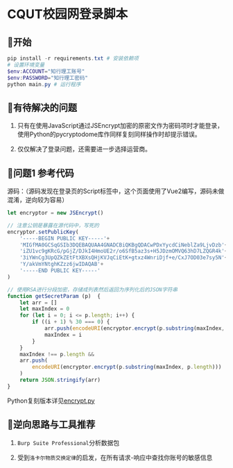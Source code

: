 # CQUT校园网登录脚本

## 🚀开始

```powershell
pip install -r requirements.txt # 安装依赖项
# 设置环境变量
$env:ACCOUNT="知行理工账号"
$env:PASSWORD="知行理工密码"
python main.py # 运行程序
```

## 🐸有待解决的问题

1.  只有在使用JavaScript通过JSEncrypt加密的原密文作为密码项时才能登录，使用Python的pycryptodome库作同样复刻同样操作时却提示错误。

2.  仅仅解决了登录问题，还需要进一步选择运营商。

## 📝问题1 参考代码

源码：（源码发现在登录页的Script标签中，这个页面使用了Vue2编写，源码未做混淆，逆向较为容易）

```javascript
let encryptor = new JSEncrypt()

// 注意公钥是暴露在源代码中，写死的
encryptor.setPublicKey(
	'-----BEGIN PUBLIC KEY-----'+
	'MIGfMA0GCSqGSIb3DQEBAQUAA4GNADCBiQKBgQDACwPDxYycdCiNeblZa9LjvDzb'+
	'iZU1vc9gKRcG/pGjZ/DJkI4HmoUE2r/o6SfB5az3s+H5JDzmOMVQ63hD7LZQGR4k'+
    '3iYWnCg3UpQZkZEtFtXBXsQHjKVJqCiEtK+gtxz4WnriDjf+e/CxJ7OD03e7sy5N'+
    'Y/akVmYNtghKZzz6jwIDAQAB'+
    '-----END PUBLIC KEY-----'
)

// 使用RSA进行分段加密，存储成列表然后返回为序列化后的JSON字符串
function getSecretParam (p)  {
	let arr = []
	let maxIndex = 0
	for (let i = 0; i <= p.length; i++) {
		if ((i + 1) % 30 === 0) {
			arr.push(encodeURI(encryptor.encrypt(p.substring(maxIndex, i))))
			maxIndex = i
		}
	}
	maxIndex !== p.length &&
	arr.push(
		encodeURI(encryptor.encrypt(p.substring(maxIndex, p.length)))
	)
	return JSON.stringify(arr)
}

```

Python复刻版本详见[encrypt.py](encrypt.py)

## 🤔逆向思路与工具推荐

1.  `Burp Suite Professional`分析数据包

2.  受到`洛卡尔物质交换定律`的启发，在所有请求-响应中查找你账号的敏感信息
